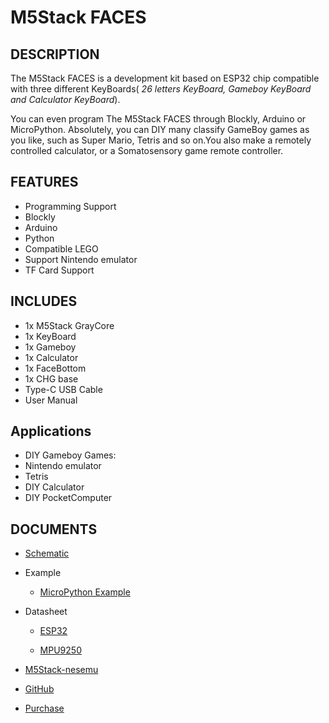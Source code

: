 # M5Stack FACES

## DESCRIPTION

The M5Stack FACES is a development kit based on ESP32 chip compatible
with three different KeyBoards( *26 letters KeyBoard, Gameboy KeyBoard
and Calculator KeyBoard*).

You can even program The M5Stack FACES through Blockly, Arduino or
MicroPython. Absolutely, you can DIY many classify GameBoy games as you
like, such as Super Mario, Tetris and so on.You also make a remotely
controlled calculator, or a Somatosensory game remote controller.

## FEATURES

-  Programming Support
-  Blockly
-  Arduino
-  Python
-  Compatible LEGO
-  Support Nintendo emulator
-  TF Card Support

## INCLUDES

-  1x M5Stack GrayCore
-  1x KeyBoard
-  1x Gameboy
-  1x Calculator
-  1x FaceBottom
-  1x CHG base
-  Type-C USB Cable
-  User Manual

## Applications

-  DIY Gameboy Games:
-  Nintendo emulator
-  Tetris
-  DIY Calculator
-  DIY PocketComputer

## DOCUMENTS

-  [Schematic](https://github.com/m5stack/esp32-cam-demo/blob/m5cam/M5CAM-ESP32-A1-POWER.pdf)
-  Example

   - [MicroPython Example](https://github.com/m5stack/FACES)

-  Datasheet

   - [ESP32](https://www.espressif.com/sites/default/files/documentation/esp32_datasheet_cn.pdf)

   - [MPU9250](https://www.invensense.com/wp-content/uploads/2015/02/PS-MPU-9250A-01-v1.1.pdf)

-  [M5Stack-nesemu](https://github.com/m5stack/M5Stack-nesemu)

-  [GitHub](https://github.com/m5stack/M5Stack-nesemu)

- [Purchase](https://www.aliexpress.com/store/product/M5Stack-NEW-Offer-ESP32-Open-Source-Faces-Pocket-Computer-with-Keyboard-Gameboy-Calculator-for-Micropython-Arduino/3226069_32843973578.html?spm=2114.12010615.8148356.8.25e96be7Jd99Pb.html)
